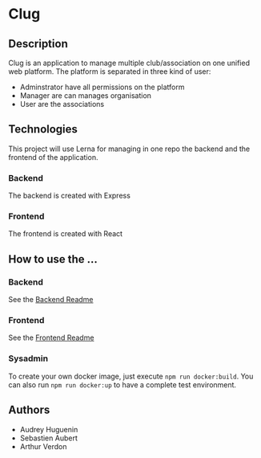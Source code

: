 # Clug
## Description
Clug is an application to manage multiple club/association on one unified web platform.
The platform is separated in three kind of user:
- Adminstrator have all permissions on the platform
- Manager are can manages organisation
- User are the associations

## Technologies
This project will use Lerna for managing in one repo the backend and the frontend of the application.

### Backend
The backend is created with Express

### Frontend
The frontend is created with React

## How to use the ...

### Backend
See the [Backend Readme](./packages/backend/README.md)

### Frontend
See the [Frontend Readme](./packages/frontend/README.md)

### Sysadmin
To create your own docker image, just execute ```npm run docker:build```.
You can also run ```npm run docker:up``` to have a complete test environment.

## Authors
- Audrey Huguenin
- Sebastien Aubert
- Arthur Verdon